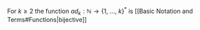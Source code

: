 For $k \geq 2$ the function $ad_k : \mathbb{N} \rightarrow \{1 \text{, ..., }k\}^*$ is [[Basic Notation and Terms#Functions|bijective]]
